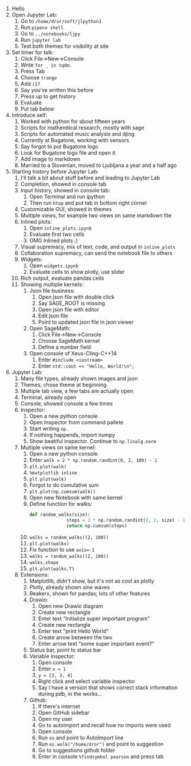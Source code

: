 1. Hello
2. Open Jupyter Lab:
    1. Go to `/home/dror/soft/jlpython3`
    2. Run `pipenv shell`
    3. Go to `../notebooks/ljpy`
    4. Run `jupyter lab`
    5. Test both themes for visibility at site
3. Set timer for talk:
    1. Click File->New->Console
    2. Write `for _ in tqdm.`
    3. Press Tab
    4. Choose `trange`
    5. Add `(17`
    6. Say you've written this before
    7. Press up to get history
    8. Evaluate
    9. Put tab below
4. Introduce self:
    1. Worked with python for about fifteen years
    2. Scripts for mathemtical research, mostly with sage
    3. Scripts for automated music analysis and djing
    4. Currently at Bugatone, working with sensors
    5. Say forgot to put Bugatone logo
    6. Look for Bugatone logo file and open it
    7. Add image to markdown
    8. Married to a Slovenian, moved to Ljubljana a year and a half ago
5. Starting history before Jupyter Lab:
    1. I'll talk a bit about stuff before and leading to Jupyter Lab
    2. Completion, showed in console tab
    3. Input history, showed in console tab:
        1. Open Terminal and run ipython
        2. Then run `htop` and put tab in bottom right corner
    4. Customizable GUI, showed in themes
    5. Multiple views, for example two views on same markdown file
    6. Inlined plots:
        1. Open `inline_plots.ipynb`
        2. Evaluate first two cells
        3. OMG Inlined plots :)
    7. Visual supremacy, mix of text, code, and output in `inline_plots`
    8. Collaboration supremacy, can send the notebook file to others
    9. Widgets:
        1. Open `widgets.ipynb`
        2. Evaluate cells to show plotly, use slider
    10. Rich output, evaluate pandas cells
    11. Showing multiple kernels:
        1. Json file business:
            1. Open json file with double click
            2. Say SAGE_ROOT is missing
            3. Open json file with editor
            4. Edit json file
            5. Point to updated json file in json viewer
        2. Open SageMath:
            1. Click File->New->Console
            2. Choose SageMath kernel
            3. Define a number field
        3. Open console of Xeus-Cling-C++14
            1. Enter `#include <iostream>`
            2. Enter `std::cout << "Hello, World!\n";`
6. Jupyter Lab:
    1. Many file types, already shown images and json
    2. Themes, chose theme at beginning
    3. Multiple tab view, a few tabs are actually open
    4. Terminal, already open
    5. Console, showed console a few times
    6. Inspector:
        1. Open a new python console
        2. Open Inspector from command pallete
        3. Start writing `np.`
        4. If nothing happends, import numpy
        5. Show beatiful inspector. Continue to `np.linalg.norm`
    7. Multiple views on same kernel:
        1. Open a new python console
        2. Enter `walk = 2 * np.random.randint(0, 2, 100) - 1`
        3. `plt.plot(walk)`
        4. `%matplotlib inline`
        5. `plt.plot(walk)`
        6. Forgot to do cumulative sum
        7. `plt.plot(np.cumsum(walk))`
        8. Open new Notebook with same kernel
        9. Define function for walks:
            ```python
            def random_walks(size):
                          steps = 2 * np.random.randint(0, 2, size) - 1
                          return np.cumsum(steps)
            ```
        10. `walks = random_walks((2, 100))`
        11. `plt.plot(walks)`
        12. Fix function to use `axis=-1`
        13. `walks = random_walks((2, 100))`
        14. `walks.shape`
        15. `plt.plot(walks.T)`
    8. Extensions:
        1. Matplotlib, didn't show, but it's not as cool as plotly
        2. Plotly, already shown sine waves
        3. Beakerx, shown for pandas; lots of other features
        4. Drawio:
            1. Open new Drawio diagram
            2. Create new rectangle
            3. Enter text "Initialize super important program"
            4. Create new rectangle
            5. Enter text "print Hello World"
            6. Create arrow between the two
            7. Enter arrow text "some super important event?"
        5. Status bar, point to status bar
        6. Variable inspector:
            1. Open console
            2. Enter `x = 1`
            3. `y = [2, 3, 4]`
            4. Right click and select variable inspector
            5. Say I have a version that shows correct stack information during pdb, in the works...
        7. Github:
            1. If there's internet
            2. Open GitHub sidebar
            3. Open my user
            4. Go to autoimport and recall how no imports were used
            5. Open console
            6. Run `os` and point to AutoImport line
            7. Run `os.wolk("/home/dror")` and point to suggestion
            8. Go to suggestions github folder
            9. Enter in console `%findsymbol pearson` and press tab
